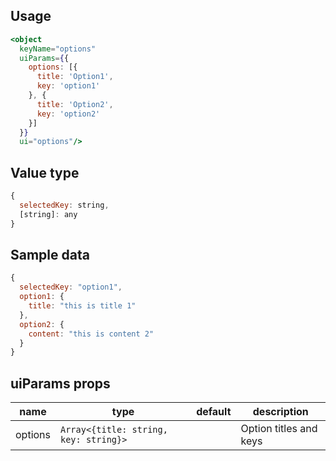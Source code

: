 ## Usage

```jsx
<object
  keyName="options"
  uiParams={{
    options: [{
      title: 'Option1',
      key: 'option1'
    }, {
      title: 'Option2',
      key: 'option2'
    }]
  }}
  ui="options"/>
```

<!-- STORY -->

## Value type

```js
{
  selectedKey: string,
  [string]: any
}
```

## Sample data

```js
{
  selectedKey: "option1",
  option1: {
    title: "this is title 1"
  },
  option2: {
    content: "this is content 2"
  }
}
```


## uiParams props

<table>
  <thead>
    <tr>
      <th>name</th>
      <th>type</th>
      <th>default</th>
      <th>description</th>
    </tr>
  </thead>
  <tbody>
    <tr>
      <td>options</td>
      <td><code>Array<{title: string, key: string}></code></td>
      <td></td>
      <td>Option titles and keys</td>
    </tr>
  </tbody>
</table>
